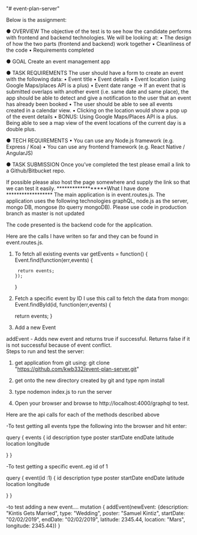 "# event-plan-server" 

Below is the assignment:

● OVERVIEW 
The objective of the test is to see how the candidate performs with frontend and backend technologies. We will be looking at: 
• The design of how the two parts (frontend and backend) work together 
• Cleanliness of the code 
• Requirements completed

● GOAL 
Create an event management app

● TASK REQUIREMENTS 
The user should have a form to create an event with the following data: 
• Event title 
• Event details 
• Event location (using Google Maps/places API is a plus) 
• Event date range 
-> If an event that is submitted overlaps with another event (i.e. same date and same place), the app should be able to detect and give a notification to the user that an event has already been booked 
• The user should be able to see all events created in a calendar view. 
• Clicking on the location would show a pop up of the event details 
• BONUS: Using Google Maps/Places API is a plus. Being able to see a map view of the event locations of the current day is a double plus.

● TECH REQUIREMENTS 
• You can use any Node.js framework (e.g. Express / Koa) 
• You can use any frontend framework (e.g. React Native / AngularJS)

● TASK SUBMISSION 
Once you’ve completed the test please email a link to a Github/Bitbucket repo.

If possible please also host the page somewhere and supply the link so that we can test it easily.
******************What I have done ******************
The main application is in event.routes.js.  The application uses the following technologies graphQL, node.js as the server, mongo DB, mongose (to querry mongoDB).  Please use code in production branch as master is not updated 

The code presented is the backend code for the application.

Here are the calls I have writen so far and they can be found in event.routes.js. 

1. To fetch all existing events
     var getEvents = function() {
       Event.find(function(err,events)
       {
         
        return events;
       });
      
    }

 2. Fetch a specific event by ID
 I use this call to fetch the data from mongo:  Event.findById(id, function(err,events)
 {  
     
     return events;
 }

 3.  Add a new Event

addEvent - Adds new event and returns true if successful.  Returns false if it is not successful because of event conflict.  
Steps to run and test the server:

1. get application from git using: git clone "https://github.com/kwb332/event-plan-server.git"

2. get onto the new directory created by git and type npm install

3. type nodemon index.js to run the server

4. Open your browser and browse to http://localhost:4000/graphql to test.

Here are the api calls for each of the methods described above

-To test getting all events type the following into the browser and hit enter:

query
{
  events
  {
    id
    description
    type
    poster
    startDate
    endDate
    latitude
    location
    longitude
    
  }
}

-To test getting a specific event..eg id of 1

query
{
  event(id :1)
  {
    id
    description
    type
    poster
    startDate
    endDate
    latitude
    location
    longitude
    
  }
}

-to test adding a new event....
mutation {
  addEvent(newEvent: {description: "Kintis Gets Married", type: "Wedding", poster: "Samuel Kintiz", startDate: "02/02/2019", endDate: "02/02/2019", latitude: 2345.44, location: "Mars", longitude: 2345.44})
}


